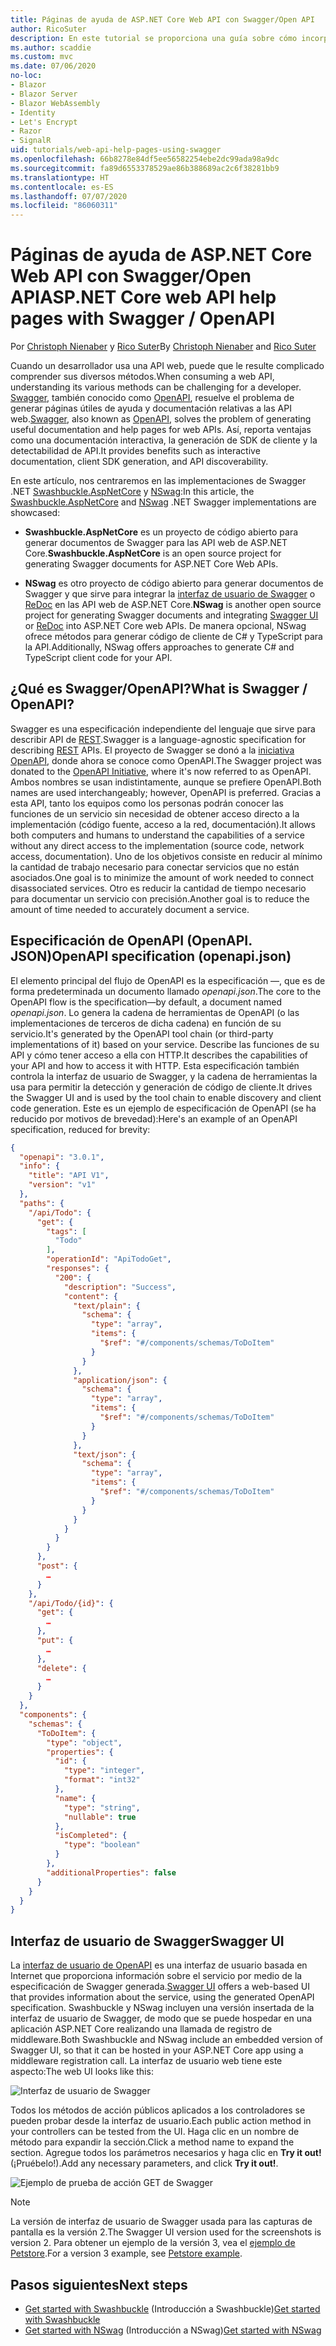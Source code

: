 ```yaml
---
title: Páginas de ayuda de ASP.NET Core Web API con Swagger/Open API
author: RicoSuter
description: En este tutorial se proporciona una guía sobre cómo incorporar Swagger para generar documentación y páginas de ayuda para una aplicación de API web.
ms.author: scaddie
ms.custom: mvc
ms.date: 07/06/2020
no-loc:
- Blazor
- Blazor Server
- Blazor WebAssembly
- Identity
- Let's Encrypt
- Razor
- SignalR
uid: tutorials/web-api-help-pages-using-swagger
ms.openlocfilehash: 66b8278e84df5ee56582254ebe2dc99ada98a9dc
ms.sourcegitcommit: fa89d6553378529ae86b388689ac2c6f38281bb9
ms.translationtype: HT
ms.contentlocale: es-ES
ms.lasthandoff: 07/07/2020
ms.locfileid: "86060311"
---
```

# <a name="aspnet-core-web-api-help-pages-with-swagger--openapi"></a><span data-ttu-id="b2c08-103">Páginas de ayuda de ASP.NET Core Web API con Swagger/Open API</span><span class="sxs-lookup"><span data-stu-id="b2c08-103">ASP.NET Core web API help pages with Swagger / OpenAPI</span></span>

<span data-ttu-id="b2c08-104">Por [Christoph Nienaber](https://twitter.com/zuckerthoben) y [Rico Suter](https://blog.rsuter.com/)</span><span class="sxs-lookup"><span data-stu-id="b2c08-104">By [Christoph Nienaber](https://twitter.com/zuckerthoben) and [Rico Suter](https://blog.rsuter.com/)</span></span>

<span data-ttu-id="b2c08-105">Cuando un desarrollador usa una API web, puede que le resulte complicado comprender sus diversos métodos.</span><span class="sxs-lookup"><span data-stu-id="b2c08-105">When consuming a web API, understanding its various methods can be challenging for a developer.</span></span> <span data-ttu-id="b2c08-106">[Swagger](https://swagger.io/), también conocido como [OpenAPI](https://www.openapis.org/), resuelve el problema de generar páginas útiles de ayuda y documentación relativas a las API web.</span><span class="sxs-lookup"><span data-stu-id="b2c08-106">[Swagger](https://swagger.io/), also known as [OpenAPI](https://www.openapis.org/), solves the problem of generating useful documentation and help pages for web APIs.</span></span> <span data-ttu-id="b2c08-107">Así, reporta ventajas como una documentación interactiva, la generación de SDK de cliente y la detectabilidad de API.</span><span class="sxs-lookup"><span data-stu-id="b2c08-107">It provides benefits such as interactive documentation, client SDK generation, and API discoverability.</span></span>

<span data-ttu-id="b2c08-108">En este artículo, nos centraremos en las implementaciones de Swagger .NET [Swashbuckle.AspNetCore](https://github.com/domaindrivendev/Swashbuckle.AspNetCore) y [NSwag](https://github.com/RicoSuter/NSwag):</span><span class="sxs-lookup"><span data-stu-id="b2c08-108">In this article, the [Swashbuckle.AspNetCore](https://github.com/domaindrivendev/Swashbuckle.AspNetCore) and [NSwag](https://github.com/RicoSuter/NSwag) .NET Swagger implementations are showcased:</span></span>

* <span data-ttu-id="b2c08-109">**Swashbuckle.AspNetCore** es un proyecto de código abierto para generar documentos de Swagger para las API web de ASP.NET Core.</span><span class="sxs-lookup"><span data-stu-id="b2c08-109">**Swashbuckle.AspNetCore** is an open source project for generating Swagger documents for ASP.NET Core Web APIs.</span></span>

* <span data-ttu-id="b2c08-110">**NSwag** es otro proyecto de código abierto para generar documentos de Swagger y que sirve para integrar la [interfaz de usuario de Swagger](https://swagger.io/swagger-ui/) o [ReDoc](https://github.com/Rebilly/ReDoc) en las API web de ASP.NET Core.</span><span class="sxs-lookup"><span data-stu-id="b2c08-110">**NSwag** is another open source project for generating Swagger documents and integrating [Swagger UI](https://swagger.io/swagger-ui/) or [ReDoc](https://github.com/Rebilly/ReDoc) into ASP.NET Core web APIs.</span></span> <span data-ttu-id="b2c08-111">De manera opcional, NSwag ofrece métodos para generar código de cliente de C# y TypeScript para la API.</span><span class="sxs-lookup"><span data-stu-id="b2c08-111">Additionally, NSwag offers approaches to generate C# and TypeScript client code for your API.</span></span>

## <a name="what-is-swagger--openapi"></a><span data-ttu-id="b2c08-112">¿Qué es Swagger/OpenAPI?</span><span class="sxs-lookup"><span data-stu-id="b2c08-112">What is Swagger / OpenAPI?</span></span>

<span data-ttu-id="b2c08-113">Swagger es una especificación independiente del lenguaje que sirve para describir API de [REST](https://en.wikipedia.org/wiki/Representational_state_transfer).</span><span class="sxs-lookup"><span data-stu-id="b2c08-113">Swagger is a language-agnostic specification for describing [REST](https://en.wikipedia.org/wiki/Representational_state_transfer) APIs.</span></span> <span data-ttu-id="b2c08-114">El proyecto de Swagger se donó a la [iniciativa OpenAPI](https://www.openapis.org/), donde ahora se conoce como OpenAPI.</span><span class="sxs-lookup"><span data-stu-id="b2c08-114">The Swagger project was donated to the [OpenAPI Initiative](https://www.openapis.org/), where it's now referred to as OpenAPI.</span></span> <span data-ttu-id="b2c08-115">Ambos nombres se usan indistintamente, aunque se prefiere OpenAPI.</span><span class="sxs-lookup"><span data-stu-id="b2c08-115">Both names are used interchangeably; however, OpenAPI is preferred.</span></span> <span data-ttu-id="b2c08-116">Gracias a esta API, tanto los equipos como los personas podrán conocer las funciones de un servicio sin necesidad de obtener acceso directo a la implementación (código fuente, acceso a la red, documentación).</span><span class="sxs-lookup"><span data-stu-id="b2c08-116">It allows both computers and humans to understand the capabilities of a service without any direct access to the implementation (source code, network access, documentation).</span></span> <span data-ttu-id="b2c08-117">Uno de los objetivos consiste en reducir al mínimo la cantidad de trabajo necesario para conectar servicios que no están asociados.</span><span class="sxs-lookup"><span data-stu-id="b2c08-117">One goal is to minimize the amount of work needed to connect disassociated services.</span></span> <span data-ttu-id="b2c08-118">Otro es reducir la cantidad de tiempo necesario para documentar un servicio con precisión.</span><span class="sxs-lookup"><span data-stu-id="b2c08-118">Another goal is to reduce the amount of time needed to accurately document a service.</span></span>

## <a name="openapi-specification-openapijson"></a><span data-ttu-id="b2c08-119">Especificación de OpenAPI (OpenAPI. JSON)</span><span class="sxs-lookup"><span data-stu-id="b2c08-119">OpenAPI specification (openapi.json)</span></span>

<span data-ttu-id="b2c08-120">El elemento principal del flujo de OpenAPI es la especificación &mdash;, que es de forma predeterminada un documento llamado *openapi.json*.</span><span class="sxs-lookup"><span data-stu-id="b2c08-120">The core to the OpenAPI flow is the specification&mdash;by default, a document named *openapi.json*.</span></span> <span data-ttu-id="b2c08-121">Lo genera la cadena de herramientas de OpenAPI (o las implementaciones de terceros de dicha cadena) en función de su servicio.</span><span class="sxs-lookup"><span data-stu-id="b2c08-121">It's generated by the OpenAPI tool chain (or third-party implementations of it) based on your service.</span></span> <span data-ttu-id="b2c08-122">Describe las funciones de su API y cómo tener acceso a ella con HTTP.</span><span class="sxs-lookup"><span data-stu-id="b2c08-122">It describes the capabilities of your API and how to access it with HTTP.</span></span> <span data-ttu-id="b2c08-123">Esta especificación también controla la interfaz de usuario de Swagger, y la cadena de herramientas la usa para permitir la detección y generación de código de cliente.</span><span class="sxs-lookup"><span data-stu-id="b2c08-123">It drives the Swagger UI and is used by the tool chain to enable discovery and client code generation.</span></span> <span data-ttu-id="b2c08-124">Este es un ejemplo de especificación de OpenAPI (se ha reducido por motivos de brevedad):</span><span class="sxs-lookup"><span data-stu-id="b2c08-124">Here's an example of an OpenAPI specification, reduced for brevity:</span></span>

```json
{
  "openapi": "3.0.1",
  "info": {
    "title": "API V1",
    "version": "v1"
  },
  "paths": {
    "/api/Todo": {
      "get": {
        "tags": [
          "Todo"
        ],
        "operationId": "ApiTodoGet",
        "responses": {
          "200": {
            "description": "Success",
            "content": {
              "text/plain": {
                "schema": {
                  "type": "array",
                  "items": {
                    "$ref": "#/components/schemas/ToDoItem"
                  }
                }
              },
              "application/json": {
                "schema": {
                  "type": "array",
                  "items": {
                    "$ref": "#/components/schemas/ToDoItem"
                  }
                }
              },
              "text/json": {
                "schema": {
                  "type": "array",
                  "items": {
                    "$ref": "#/components/schemas/ToDoItem"
                  }
                }
              }
            }
          }
        }
      },
      "post": {
        …
      }
    },
    "/api/Todo/{id}": {
      "get": {
        …
      },
      "put": {
        …
      },
      "delete": {
        …
      }
    }
  },
  "components": {
    "schemas": {
      "ToDoItem": {
        "type": "object",
        "properties": {
          "id": {
            "type": "integer",
            "format": "int32"
          },
          "name": {
            "type": "string",
            "nullable": true
          },
          "isCompleted": {
            "type": "boolean"
          }
        },
        "additionalProperties": false
      }
    }
  }
}
```

## <a name="swagger-ui"></a><span data-ttu-id="b2c08-125">Interfaz de usuario de Swagger</span><span class="sxs-lookup"><span data-stu-id="b2c08-125">Swagger UI</span></span>

<span data-ttu-id="b2c08-126">La [interfaz de usuario de OpenAPI](https://swagger.io/swagger-ui/) es una interfaz de usuario basada en Internet que proporciona información sobre el servicio por medio de la especificación de Swagger generada.</span><span class="sxs-lookup"><span data-stu-id="b2c08-126">[Swagger UI](https://swagger.io/swagger-ui/) offers a web-based UI that provides information about the service, using the generated OpenAPI specification.</span></span> <span data-ttu-id="b2c08-127">Swashbuckle y NSwag incluyen una versión insertada de la interfaz de usuario de Swagger, de modo que se puede hospedar en una aplicación ASP.NET Core realizando una llamada de registro de middleware.</span><span class="sxs-lookup"><span data-stu-id="b2c08-127">Both Swashbuckle and NSwag include an embedded version of Swagger UI, so that it can be hosted in your ASP.NET Core app using a middleware registration call.</span></span> <span data-ttu-id="b2c08-128">La interfaz de usuario web tiene este aspecto:</span><span class="sxs-lookup"><span data-stu-id="b2c08-128">The web UI looks like this:</span></span>

![Interfaz de usuario de Swagger](web-api-help-pages-using-swagger/_static/swagger-ui.png)

<span data-ttu-id="b2c08-130">Todos los métodos de acción públicos aplicados a los controladores se pueden probar desde la interfaz de usuario.</span><span class="sxs-lookup"><span data-stu-id="b2c08-130">Each public action method in your controllers can be tested from the UI.</span></span> <span data-ttu-id="b2c08-131">Haga clic en un nombre de método para expandir la sección.</span><span class="sxs-lookup"><span data-stu-id="b2c08-131">Click a method name to expand the section.</span></span> <span data-ttu-id="b2c08-132">Agregue todos los parámetros necesarios y haga clic en **Try it out!** (¡Pruébelo!).</span><span class="sxs-lookup"><span data-stu-id="b2c08-132">Add any necessary parameters, and click **Try it out!**.</span></span>

![Ejemplo de prueba de acción GET de Swagger](web-api-help-pages-using-swagger/_static/get-try-it-out.png)

> [!NOTE]
> <span data-ttu-id="b2c08-134">La versión de interfaz de usuario de Swagger usada para las capturas de pantalla es la versión 2.</span><span class="sxs-lookup"><span data-stu-id="b2c08-134">The Swagger UI version used for the screenshots is version 2.</span></span> <span data-ttu-id="b2c08-135">Para obtener un ejemplo de la versión 3, vea el [ejemplo de Petstore](https://petstore.swagger.io/).</span><span class="sxs-lookup"><span data-stu-id="b2c08-135">For a version 3 example, see [Petstore example](https://petstore.swagger.io/).</span></span>

## <a name="next-steps"></a><span data-ttu-id="b2c08-136">Pasos siguientes</span><span class="sxs-lookup"><span data-stu-id="b2c08-136">Next steps</span></span>

* <span data-ttu-id="b2c08-137">[Get started with Swashbuckle](xref:tutorials/get-started-with-swashbuckle) (Introducción a Swashbuckle)</span><span class="sxs-lookup"><span data-stu-id="b2c08-137">[Get started with Swashbuckle](xref:tutorials/get-started-with-swashbuckle)</span></span>
* <span data-ttu-id="b2c08-138">[Get started with NSwag](xref:tutorials/get-started-with-nswag) (Introducción a NSwag)</span><span class="sxs-lookup"><span data-stu-id="b2c08-138">[Get started with NSwag](xref:tutorials/get-started-with-nswag)</span></span>
